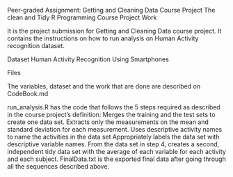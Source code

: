 Peer-graded Assignment: Getting and Cleaning Data Course Project
The clean and Tidy R Programming Course Project Work



It is the project submission for Getting and Cleaning Data course project. It contains the instructions on how to run analysis on Human Activity recognition dataset.

Dataset
Human Activity Recognition Using Smartphones

Files

The variables, dataset and the work that are done are described on CodeBook.md

run_analysis.R has the code that follows the 5 steps required as described in the course project’s definition:
Merges the training and the test sets to create one data set.
Extracts only the measurements on the mean and standard deviation for each measurement.
Uses descriptive activity names to name the activities in the data set
Appropriately labels the data set with descriptive variable names.
From the data set in step 4, creates a second, independent tidy data set with the average of each variable for each activity and each subject.
FinalData.txt is the exported final data after going through all the sequences described above.
